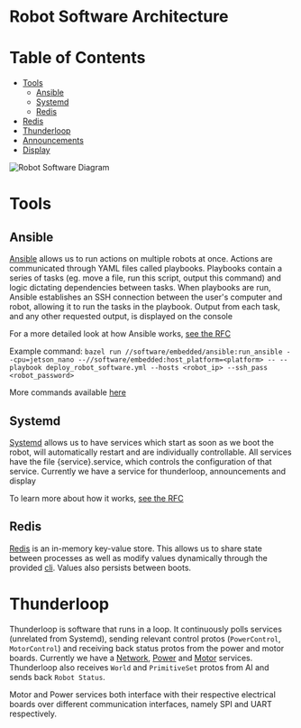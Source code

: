 # Robot Software Architecture

# Table of Contents
* [Tools](#tools)
   * [Ansible](#ansible)
   * [Systemd](#systemd)
   * [Redis](#redis)
* [Redis](#redis)
* [Thunderloop](#thunderloop)
* [Announcements](#announcements)
* [Display](#display)

![Robot Software Diagram](images/robot_software_diagram.svg)

# Tools

## Ansible

[Ansible](https://www.ansible.com/overview/how-ansible-works) allows us to run actions on multiple robots at once. Actions are communicated through YAML files called playbooks. Playbooks contain a series of tasks (eg. move a file, run this script, output this command) and logic dictating dependencies between tasks. When playbooks are run, Ansible establishes an SSH connection between the user's computer and robot, allowing it to run the tasks in the playbook. Output from each task, and any other requested output, is displayed on the console

For a more detailed look at how Ansible works, [see the RFC](https://docs.google.com/document/d/1hN3Us2Vjr8z6ihqUVp_3L7rrjKc-EZ-l2hZJc31gNOc/edit)

Example command: `bazel run //software/embedded/ansible:run_ansible --cpu=jetson_nano --//software/embedded:host_platform=<platform> -- --playbook deploy_robot_software.yml --hosts <robot_ip> --ssh_pass <robot_password>`

More commands available [here](useful-robot-commands.md#off-robot-commands)

## Systemd

[Systemd](https://www.freedesktop.org/wiki/Software/systemd/) allows us to have services which start as soon as we boot the robot, will automatically restart and are individually controllable. All services have the file {service}.service, which controls the configuration of that service. Currently we have a service for thunderloop, announcements and display

To learn more about how it works, [see the RFC](https://docs.google.com/document/d/1hN3Us2Vjr8z6ihqUVp_3L7rrjKc-EZ-l2hZJc31gNOc/edit)

## Redis

[Redis](https://redis.io/docs/about/) is an in-memory key-value store. This allows us to share state between processes as well as modify values dynamically through the provided [cli](useful-robot-commands#redis). Values also persists between boots.

# Thunderloop

Thunderloop is software that runs in a loop. It continuously polls services (unrelated from Systemd), sending relevant control protos (`PowerControl`, `MotorControl`) and receiving back status protos from the power and motor boards. Currently we have a [Network](https://github.com/UBC-Thunderbots/Software/blob/master/src/software/embedded/services/network/network.cpp), [Power](https://github.com/UBC-Thunderbots/Software/blob/master/src/software/embedded/services/power.cpp) and [Motor](https://github.com/UBC-Thunderbots/Software/blob/master/src/software/embedded/services/motor.cpp) services. Thunderloop also receives `World` and `PrimitiveSet` protos from AI and sends back `Robot Status`.

Motor and Power services both interface with their respective electrical boards over different communication interfaces, namely SPI and UART respectively.

